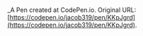 # 
 _A Pen created at CodePen.io. Original URL: [https://codepen.io/jacob319/pen/KKpJgrd](https://codepen.io/jacob319/pen/KKpJgrd).

 